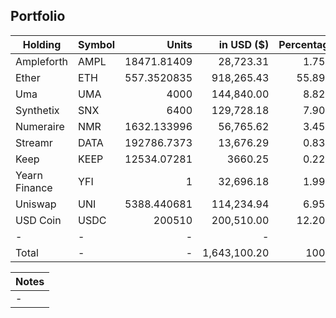 ## Portfolio

| Holding              | Symbol | Units       | in USD ($)  | Percentage |
|----------------------|--------|-------------:|-------------:|------------:|
| Ampleforth    | AMPL   | 18471.81409 | 28,723.31    | 1.75%      |
| Ether         | ETH    | 557.3520835 | 918,265.43  | 55.89%     |
| Uma           | UMA    | 4000        | 144,840.00  | 8.82%      |
| Synthetix     | SNX    | 6400        | 129,728.18  | 7.90%      |
| Numeraire     | NMR    | 1632.133996 | 56,765.62    | 3.45%      |
| Streamr       | DATA   | 192786.7373 | 13,676.29    | 0.83%      |
| Keep          | KEEP   | 12534.07281 | 3660.25     | 0.22%      |
| Yearn Finance | YFI    | 1           | 32,696.18    | 1.99%      |
| Uniswap       | UNI    | 5388.440681 | 114,234.94  | 6.95%      |
| USD Coin      | USDC   | 200510      | 200,510.00  | 12.20%     |
| -             | -      | -           | -            | -          |
| Total         | -      | -           | 1,643,100.20 | 100%       |

|Notes|
|---|
|-|
